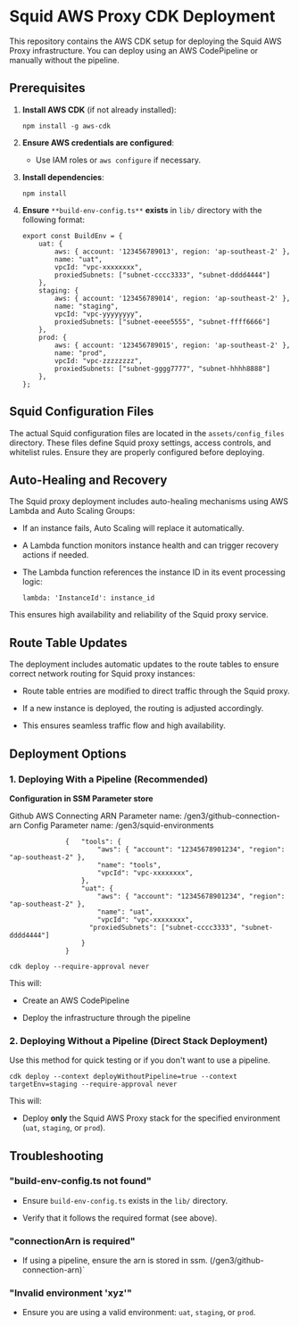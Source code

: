 Squid AWS Proxy CDK Deployment
==============================

This repository contains the AWS CDK setup for deploying the Squid AWS Proxy infrastructure. You can deploy using an AWS CodePipeline or manually without the pipeline.

Prerequisites
-------------

1.  **Install AWS CDK** (if not already installed):

    ```
    npm install -g aws-cdk
    ```

2.  **Ensure AWS credentials are configured**:

    -   Use IAM roles or `aws configure` if necessary.

3.  **Install dependencies**:

    ```
    npm install
    ```

4.  **Ensure** `**build-env-config.ts**` **exists** in `lib/` directory with the following format:

    ```
    export const BuildEnv = {
        uat: {
            aws: { account: '123456789013', region: 'ap-southeast-2' },
            name: "uat",
            vpcId: "vpc-xxxxxxxx",
            proxiedSubnets: ["subnet-cccc3333", "subnet-dddd4444"]
        },
        staging: {
            aws: { account: '123456789014', region: 'ap-southeast-2' },
            name: "staging",
            vpcId: "vpc-yyyyyyyy",
            proxiedSubnets: ["subnet-eeee5555", "subnet-ffff6666"]
        },
        prod: {
            aws: { account: '123456789015', region: 'ap-southeast-2' },
            name: "prod",
            vpcId: "vpc-zzzzzzzz",
            proxiedSubnets: ["subnet-gggg7777", "subnet-hhhh8888"]
        },
    };

    ```

Squid Configuration Files
-------------------------

The actual Squid configuration files are located in the `assets/config_files` directory. These files define Squid proxy settings, access controls, and whitelist rules. Ensure they are properly configured before deploying.

Auto-Healing and Recovery
-------------------------

The Squid proxy deployment includes auto-healing mechanisms using AWS Lambda and Auto Scaling Groups:

-   If an instance fails, Auto Scaling will replace it automatically.

-   A Lambda function monitors instance health and can trigger recovery actions if needed.

-   The Lambda function references the instance ID in its event processing logic:

    ```
    lambda: 'InstanceId': instance_id
    ```

This ensures high availability and reliability of the Squid proxy service.

Route Table Updates
-------------------

The deployment includes automatic updates to the route tables to ensure correct network routing for Squid proxy instances:

-   Route table entries are modified to direct traffic through the Squid proxy.

-   If a new instance is deployed, the routing is adjusted accordingly.

-   This ensures seamless traffic flow and high availability.

Deployment Options
------------------

### 1. Deploying **With a Pipeline** (Recommended)

**Configuration in SSM Parameter store**

Github AWS Connecting ARN Parameter name: /gen3/github-connection-arn
Config Parameter name: /gen3/squid-environments

```
              {   "tools": {
                      "aws": { "account": "12345678901234", "region": "ap-southeast-2" },
                      "name": "tools",
                      "vpcId": "vpc-xxxxxxxx",
                  }, 
                  "uat": {
                      "aws": { "account": "12345678901234", "region": "ap-southeast-2" },
                      "name": "uat",
                      "vpcId": "vpc-xxxxxxxx",
                    "proxiedSubnets": ["subnet-cccc3333", "subnet-dddd4444"]
                  }
              }
```
```
cdk deploy --require-approval never
```

This will:

-   Create an AWS CodePipeline

-   Deploy the infrastructure through the pipeline

### 2. Deploying **Without a Pipeline** (Direct Stack Deployment)

Use this method for quick testing or if you don't want to use a pipeline.

```
cdk deploy --context deployWithoutPipeline=true --context targetEnv=staging --require-approval never
```

This will:

-   Deploy **only** the Squid AWS Proxy stack for the specified environment (`uat`, `staging`, or `prod`).

Troubleshooting
---------------

### "build-env-config.ts not found"

-   Ensure `build-env-config.ts` exists in the `lib/` directory.

-   Verify that it follows the required format (see above).

### "connectionArn is required"

-   If using a pipeline, ensure the arn is stored in ssm. (/gen3/github-connection-arn)`

### "Invalid environment 'xyz'"

-   Ensure you are using a valid environment: `uat`, `staging`, or `prod`.